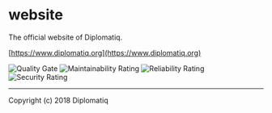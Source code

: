# website

The official website of Diplomatiq.

[https://www.diplomatiq.org](https://www.diplomatiq.org)

<p>
<a href="https://sonarcloud.io/dashboard?id=Diplomatiq_website" target="_blank" style="text-decoration: none;">
  <img src="https://sonarcloud.io/api/project_badges/measure?project=Diplomatiq_website&metric=alert_status" alt="Quality Gate">
</a>

<a href="https://sonarcloud.io/dashboard?id=Diplomatiq_website" target="_blank" style="text-decoration: none;">
  <img src="https://sonarcloud.io/api/project_badges/measure?project=Diplomatiq_website&metric=sqale_rating" alt="Maintainability Rating">
</a>

<a href="https://sonarcloud.io/dashboard?id=Diplomatiq_website" target="_blank" style="text-decoration: none;">
  <img src="https://sonarcloud.io/api/project_badges/measure?project=Diplomatiq_website&metric=reliability_rating" alt="Reliability Rating">
</a>

<a href="https://sonarcloud.io/dashboard?id=Diplomatiq_website" target="_blank" style="text-decoration: none;">
  <img src="https://sonarcloud.io/api/project_badges/measure?project=Diplomatiq_website&metric=security_rating" alt="Security Rating">
</a>
</p>

---

Copyright (c) 2018 Diplomatiq
